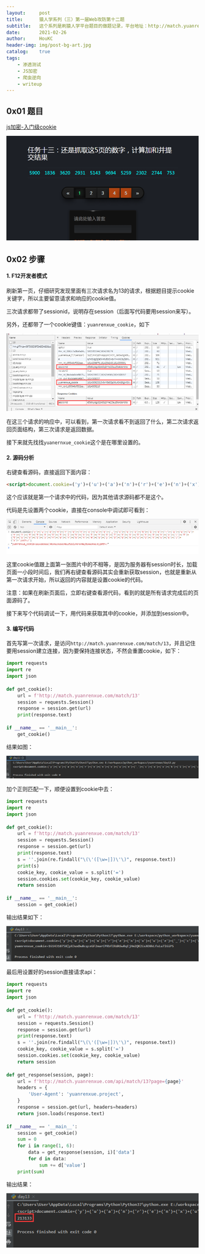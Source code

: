 ```yaml
---
layout:     post
title:      猿人学系列（三）第一届Web攻防第十二题
subtitle:   这个系列是刷猿人学平台题目的做题记录，平台地址：http://match.yuanrenxue.com/
date:       2021-02-26
author:     HouKC
header-img: img/post-bg-art.jpg
catalog:    true
tags:
    - 渗透测试
    - JS加密
    - 爬虫逆向
    - writeup
---
```




## 0x01 题目

[js加密-入门级cookie](http://match.yuanrenxue.com/match/13)

![image-20210226110333829](https://raw.githubusercontent.com/HouKC/houkc.github.io/master/img/image-20210226110333829.png)



## 0x02 步骤

#### 1. F12开发者模式

刷新第一页，仔细研究发现里面有三次请求名为13的请求，根据题目提示cookie关键字，所以主要留意请求和响应的cookie值。

三次请求都带了sessionid，说明存在session（后面写代码要用session来写）。

另外，还都带了一个cookie键值：`yuanrenxue_cookie`，如下

![image-20210226111634464](https://raw.githubusercontent.com/HouKC/houkc.github.io/master/img/image-20210226111634464.png)

在这三个请求的响应中，可以看到，第一次请求看不到返回了什么，第二次请求返回页面结构，第三次请求是返回数据。

接下来就先找找`yuanernxue_cookie`这个是在哪里设置的。

#### 2. 源码分析

右键查看源码，直接返回下面内容：

```html
<script>document.cookie=('y')+('u')+('a')+('n')+('r')+('e')+('n')+('x')+('u')+('e')+('_')+('c')+('o')+('o')+('k')+('i')+('e')+('=')+('1')+('6')+('1')+('4')+('3')+('0')+('9')+('8')+('6')+('8')+('|')+('N')+('k')+('5')+('M')+('6')+('I')+('X')+('U')+('G')+('X')+('O')+('m')+('a')+('L')+('E')+('t')+('8')+('5')+('i')+('3')+('M')+('0')+('Y')+('6')+('R')+('m')+('8')+('y')+('b')+('G')+('N')+('u')+('O')+('R')+('W')+('E')+('J')+('a')+';path=/';location.href=location.pathname+location.search</script>
```

这个应该就是第一个请求中的代码，因为其他请求源码都不是这个。

代码是先设置两个cookie，直接在console中调试即可看到：

![image-20210226112746964](https://raw.githubusercontent.com/HouKC/houkc.github.io/master/img/image-20210226112746964.png)

这里cookie值跟上面第一张图片中的不相等，是因为服务器有session时长，加载页面一小段时间后，我们再右键查看源码其实会重新获取session，也就是重新从第一次请求开始，所以返回的内容就是设置cookie的代码。

注意：如果在刷新页面后，立即右键查看源代码，看到的就是所有请求完成后的页面源码了。

接下来写个代码调试一下，用代码来获取其中的cookie，并添加到session中。

#### 3. 编写代码

首先写第一次请求，是访问`http://match.yuanrenxue.com/match/13`，并且记住要用session建立连接，因为要保持连接状态，不然会重置cookie，如下：

```python
import requests
import re
import json

def get_cookie():
    url = f'http://match.yuanrenxue.com/match/13'
    session = requests.Session()
    response = session.get(url)
    print(response.text)
    
if __name__ == '__main__':
    get_cookie()
```

结果如图：

![image-20210226113655453](https://raw.githubusercontent.com/HouKC/houkc.github.io/master/img/image-20210226113655453.png)

加个正则匹配一下，顺便设置到cookie中去：

```python
import requests
import re
import json

def get_cookie():
    url = f'http://match.yuanrenxue.com/match/13'
    session = requests.Session()
    response = session.get(url)
    print(response.text)
    s = ''.join(re.findall("\(\'([\w=|])\'\)", response.text))
    print(s)
    cookie_key, cookie_value = s.split('=')
    session.cookies.set(cookie_key, cookie_value)
    return session

if __name__ == '__main__':
    session = get_cookie()
```

输出结果如下：

![image-20210226113924399](https://raw.githubusercontent.com/HouKC/houkc.github.io/master/img/image-20210226113924399.png)

最后用设置好的session直接请求api：

```python
import requests
import re
import json

def get_cookie():
    url = f'http://match.yuanrenxue.com/match/13'
    session = requests.Session()
    response = session.get(url)
    print(response.text)
    s = ''.join(re.findall("\(\'([\w=|])\'\)", response.text))
    cookie_key, cookie_value = s.split('=')
    session.cookies.set(cookie_key, cookie_value)
    return session

def get_response(session, page):
    url = f'http://match.yuanrenxue.com/api/match/13?page={page}'
    headers = {
        'User-Agent': 'yuanrenxue.project',
    }
    response = session.get(url, headers=headers)
    return json.loads(response.text)

if __name__ == '__main__':
    session = get_cookie()
    sum = 0
    for i in range(1, 6):
        data = get_response(session, i)['data']
        for d in data:
            sum += d['value']
    print(sum)
```

输出结果：

![image-20210226123719772](https://raw.githubusercontent.com/HouKC/houkc.github.io/master/img/image-20210226123719772.png)

